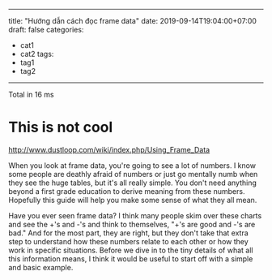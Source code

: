 
---
title: "Hướng dẫn cách đọc frame data"
date: 2019-09-14T19:04:00+07:00
draft: false
categories:
- cat1
- cat2
tags:
- tag1
- tag2

---

Total in 16 ms

<!--more-->

# This is not cool

http://www.dustloop.com/wiki/index.php/Using_Frame_Data

When you look at frame data, you're going to see a lot of numbers. I know some people are deathly afraid of numbers or just go mentally numb when they see the huge tables, but it's all really simple. You don't need anything beyond a first grade education to derive meaning from these numbers. Hopefully this guide will help you make some sense of what they all mean.

Have you ever seen frame data? I think many people skim over these charts and see the +'s and -'s and think to themselves, "+'s are good and -'s are bad." And for the most part, they are right, but they don't take that extra step to understand how these numbers relate to each other or how they work in specific situations. Before we dive in to the tiny details of what all this information means, I think it would be useful to start off with a simple and basic example.
